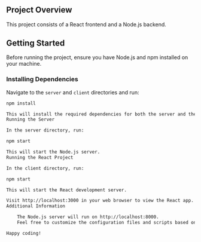 # <Your Project Name>

## Project Overview

This project consists of a React frontend and a Node.js backend.

## Getting Started

Before running the project, ensure you have Node.js and npm installed on your machine.

### Installing Dependencies

Navigate to the `server` and `client` directories and run:

```bash
npm install

This will install the required dependencies for both the server and the client.
Running the Server

In the server directory, run:

npm start

This will start the Node.js server.
Running the React Project

In the client directory, run:

npm start

This will start the React development server.

Visit http://localhost:3000 in your web browser to view the React app.
Additional Information

    The Node.js server will run on http://localhost:8000.
    Feel free to customize the configuration files and scripts based on your project requirements.

Happy coding!